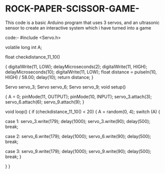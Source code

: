 # ROCK-PAPER-SCISSOR-GAME-
 This code is a basic Arduino program that uses 3 servos, and an ultrasonic sensor to create an interactive system which i have turned into a game


code:-
#include <Servo.h>

volatile long int A;

float checkdistance_11_10() 

{
digitalWrite(11, LOW);
delayMicroseconds(2);
digitalWrite(11, HIGH);
delayMicroseconds(10);
digitalWrite(11, LOW);
float distance = pulseIn(10, HIGH) / 58.00;
delay(10);
return distance;
}

Servo servo_3;
Servo servo_6;
Servo servo_9;
void setup()

{
A = 0;
pinMode(11, OUTPUT);
pinMode(10, INPUT);
servo_3.attach(3);
servo_6.attach(6);
servo_9.attach(9);
}

void loop()
{
if (checkdistance_11_10() < 20) {
A = random(0, 4);
switch (A) {

case 1:
servo_3.write(179);
delay(1000);
servo_3.write(90);
delay(500);
break;

case 2:
servo_6.write(179);
delay(1000);
servo_6.write(90);
delay(500);
break;

case 3:
servo_9.write(179);
delay(1000);
servo_9.write(90);
delay(500);
break;
}

}
}
